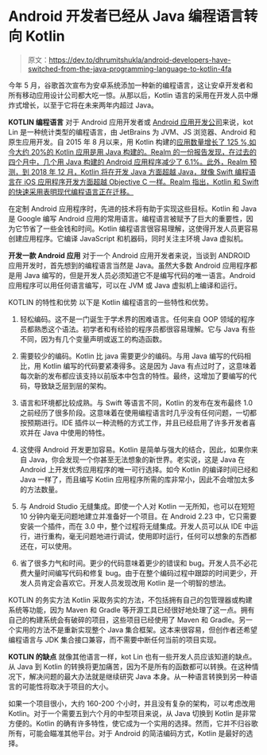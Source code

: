# Android 开发者已经从 Java 编程语言转向 Kotlin

> 原文：<https://dev.to/dhrumitshukla/android-developers-have-switched-from-the-java-programming-language-to-kotlin-4fa>

今年 5 月，谷歌首次宣布为安卓系统添加一种新的编程语言，这让安卓开发者和所有移动应用设计公司都大吃一惊。从那以后，Kotlin 语言的采用在开发人员中爆炸式增长，以至于它将在未来两年内超过 Java。

**KOTLIN 编程语言**
对于 Android 应用开发者或 [Android 应用开发公司](https://www.tatvasoft.com/software-development-technology/android-app-development)来说，kot Lin 是一种统计类型的编程语言，由 JetBrains 为 JVM、JS 浏览器、Android 和原生应用开发。自 2015 年 8 月以来，用 Kotlin 构建的[应用数量增长了 125 %,如今大约 20%的 Kotlin 应用是用 Java 构建的。Realm 的一份报告发现，在过去的四个月中，几个用 Java 构建的 Android 应用程序减少了 6.1%。此外，Realm 预测，到 2018 年 12 月，Kotlin 将在开发 Java 方面超越 Java，就像 Swift 编程语言在 iOS 应用程序开发方面超越 Objective C 一样。Realm 指出，Kotlin 和 Swift 的快速采用表明现代编程语言正在迁移。](https://kotlinlang.org/)

在定制 Android 应用程序时，先进的技术将有助于实现这些目标。Kotlin 和 Java 是 Google 编写 Android 应用的常用语言。编程语言被赋予了巨大的重要性，因为它节省了一些金钱和时间。Kotlin 编程语言很容易理解，这使得开发人员更容易创建应用程序。它编译 JavaScript 和机器码，同时关注主环境 Java 虚拟机。

**开发一款 Android 应用**
对于一个 Android 应用开发者来说，当谈到 ANDROID 应用开发时，首先想到的编程语言当然是 Java。虽然大多数 Android 应用程序都是用 Java 编写的，但是开发人员必须知道它不是编写代码的唯一语言。Android 应用程序可以用任何语言编写，可以在 JVM 或 Java 虚拟机上编译和运行。

KOTLIN 的特性和优势
以下是 Kotlin 编程语言的一些特性和优势。

1.  轻松编码。这不是一门诞生于学术界的困难语言。任何来自 OOP 领域的程序员都熟悉这个语法。初学者和有经验的程序员都很容易理解。它与 Java 有些不同，因为有几个变量声明或返工的构造函数。

2.  需要较少的编码。Kotlin 比 java 需要更少的编码。与用 Java 编写的代码相比，用 Kotlin 编写的代码要紧凑得多。这是因为 Java 有点过时了，这意味着每次新的发布都应该支持以前版本中包含的特性。最终，这增加了要编写的代码，导致缺乏层到层的架构。

3.  语言和环境都比较成熟。与 Swift 等语言不同，Kotlin 的发布在发布最终 1.0 之前经历了很多阶段。这意味着在使用编程语言时几乎没有任何问题，一切都按预期进行。IDE 插件以一种流畅的方式工作，并且已经启用了许多开发者喜欢并在 Java 中使用的特性。

4.  这使得 Android 开发更加容易。Kotlin 是简单与强大的结合，因此，如果你来自 Java，你会发现一个你甚至无法想象的新世界。老实说，这是 Java 在 Android 上开发优秀应用程序的唯一可行选择。如今 Kotlin 的编译时间已经和 Java 一样了，而且编写 Kotlin 应用程序所需的库非常小，因此不会增加太多的方法数量。

5.  与 Android Studio 无缝集成。即使一个人对 Kotlin 一无所知，也可以在短短 10 分钟内毫无问题地建立并准备好一个项目。在 Android 2.23 中，它只需要安装一个插件，而在 3.0 中，整个过程将无缝集成。开发人员可以从 IDE 中运行，进行重构，毫无问题地进行调试，使用即时运行，任何可以想象的东西都还在，可以使用。

6.  省了很多力气和时间。更少的代码意味着更少的错误和 bug。开发人员不必花费大量时间编写代码和修复 bug。由于在整个编码过程中跟踪的时间更少，开发人员肯定会喜欢它。开发人员发现改用 Kotlin 是一个明智的想法。

KOTLIN 的务实方法
Kotlin 采取务实的方法，不包括拥有自己的包管理器或构建系统等功能，因为 Maven 和 Gradle 等开源工具已经很好地处理了这一点。拥有自己的构建系统会有破碎的项目，这些项目已经使用了 Maven 和 Gradle。另一个实用的方法不是重新实现整个 Java 集合框架。这本来很容易，但创作者还希望编程语言与 JDK 集合接口兼容，而不需要中断任何当前的项目实现。

**KOTLIN 的缺点**
就像其他语言一样，kot Lin 也有一些开发人员应该知道的缺点。从 Java 到 Kotlin 的转换将更加痛苦，因为不是所有的函数都可以转换。在这种情况下，解决问题的最大办法就是继续研究 Java 本身。从一种语言转换到另一种语言的可能性将取决于项目的大小。

如果一个项目很小，大约 160-200 个小时，并且没有复杂的架构，可以考虑改用 Kotlin。对于一个需要五到六个月的中型项目来说，从 Java 切换到 Kotlin 是非常方便的。Kotlin 的确有许多特性，使它成为一个实用的选择。然而，它并不归谷歌所有，可能会瞄准其他平台。对于 Android 的简洁编码方式，Kotlin 是最好的选择。